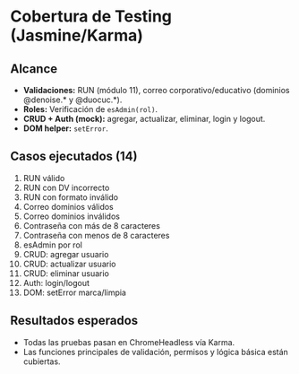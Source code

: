 # Cobertura de Testing (Jasmine/Karma)

## Alcance
- **Validaciones:** RUN (módulo 11), correo corporativo/educativo (dominios @denoise.* y @duocuc.*).
- **Roles:** Verificación de `esAdmin(rol)`.
- **CRUD + Auth (mock):** agregar, actualizar, eliminar, login y logout.
- **DOM helper:** `setError`.

## Casos ejecutados (14)
1. RUN válido
2. RUN con DV incorrecto
3. RUN con formato inválido
4. Correo dominios válidos
5. Correo dominios inválidos
6. Contraseña con más de 8 caracteres
7. Contraseña con menos de 8 caracteres
8. esAdmin por rol
9. CRUD: agregar usuario
10. CRUD: actualizar usuario
11. CRUD: eliminar usuario
12. Auth: login/logout
13. DOM: setError marca/limpia

## Resultados esperados
- Todas las pruebas pasan en ChromeHeadless vía Karma.
- Las funciones principales de validación, permisos y lógica básica están cubiertas.
